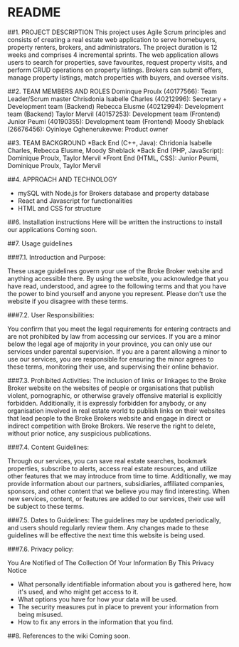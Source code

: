 # README
##1. PROJECT DESCRIPTION 
This project uses Agile Scrum principles and consists of creating a real estate web application 
to serve homebuyers, property renters, brokers, and administrators. 
The project duration is 12 weeks and comprises 4 incremental sprints. 
The web application allows users to search for properties, save favourites, 
request property visits, and perform CRUD operations on property listings. 
Brokers can submit offers, manage property listings, match properties with buyers, and oversee visits.

##2. TEAM MEMBERS AND ROLES
Dominque Proulx (40177566): Team Leader/Scrum master
Chrisdonia Isabelle Charles (40212996): Secretary + Development team (Backend)
Rebecca Elusme (40212994): Development team (Backend)
Taylor Mervil (40157253): Development team (Frontend)
Junior Peumi (40190355): Development team (Frontend)
Moody Sheblack (26676456): 
Oyinloye Oghenerukevwe: Product owner

##3. TEAM BACKGROUND
*Back End (C++, Java): Chridonia Isabelle Charles, Rebecca Elusme, Moody Sheblack
*Back End (PHP, JavaScript): Dominique Proulx, Taylor Mervil
*Front End (HTML, CSS): Junior Peumi, Dominique Proulx, Taylor Mervil


##4. APPROACH AND TECHNOLOGY
*	mySQL with Node.js for Brokers database and property database
*  React and Javascript for functionalities
*  HTML and CSS for structure



##6. Installation instructions
   Here will be written the instructions to install our applications
   Coming soon.
   
##7. 	Usage guidelines

###7.1.	Introduction and Purpose:

These usage guidelines govern your use of the Broke Broker website and anything accessible there. By using the website, you acknowledge that you have read, understood, and agree to the following terms and that you have the power to bind yourself and anyone you represent. Please don't use the website if you disagree with these terms.

###7.2.	User Responsibilities:

You confirm that you meet the legal requirements for entering contracts and are not prohibited by law from accessing our services. If you are a minor below the legal age of majority in your province, you can only use our services under parental supervision. If you are a parent allowing a minor to use our services, you are responsible for ensuring the minor agrees to these terms, monitoring their use, and supervising their online behavior.

###7.3.	Prohibited Activities:
The inclusion of links or linkages to the Broke Broker website on the websites of people or organisations that publish violent, pornographic, or otherwise gravely offensive material is explicitly forbidden. Additionally, it is expressly forbidden for anybody, or any organisation involved in real estate world to publish links on their websites that lead people to the Broke Brokers website and engage in direct or indirect competition with Broke Brokers. We reserve the right to delete, without prior notice, any suspicious publications.

###7.4.	Content Guidelines:

Through our services, you can save real estate searches, bookmark properties, subscribe to alerts, access real estate resources, and utilize other features that we may introduce from time to time. Additionally, we may provide information about our partners, subsidiaries, affiliated companies, sponsors, and other content that we believe you may find interesting. When new services, content, or features are added to our services, their use will be subject to these terms.

###7.5.	Dates to Guidelines:
The guidelines may be updated periodically, and users should regularly review them.
Any changes made to these guidelines will be effective the next time this website is being used.

###7.6.	Privacy policy: 

You Are Notified of The Collection Of Your Information By This Privacy Notice
-	What personally identifiable information about you is gathered here, how it's used, and who might get access to it.
-	What options you have for how your data will be used.
-	The security measures put in place to prevent your information from being misused.
-	How to fix any errors in the information that you find.

   	
##8. 	References to the wiki
    Coming soon.
